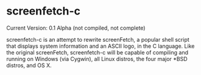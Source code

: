 screenfetch-c
=============

Current Version: 0.1 Alpha (not compiled, not complete)

screenfetch-c is an attempt to rewrite screenFetch, a popular shell 
script that displays system information and an ASCII logo, in the C 
language.
Like the original screenFetch, screenfetch-c will be capable of 
compiling and running on Windows (via Cygwin), all Linux distros, the 
four major *BSD distros, and OS X.

